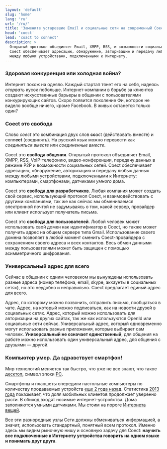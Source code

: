 ```yaml
---
layout: 'default'
slug: 'home'
lang: 'ru'
url: '/ru/'
title: 'Замените устаревшие Email и социальные сети на современный Coect'
head: 'coect'
lead: 'coact to connect'
description: >
  Открытый протокол объединяет Email, XMPP, RSS, и возможности социальных сетей.
  Coect обеспечивает адресацию, обнаружение, авторизацию и передачу любых данных
  между любыми устройствами, подключенными к Интернету.
---
```


### Здоровая конкуренция или холодная война?

Интернет похож на одеяло. Каждый стартап тянет его на себя, надеясь _оторвать_
кусок побольше. Интернет-компании в борьбе за клиентов создают искусственные
барьеры в общении с пользователями конкурирующих сайтов. Скоро появится
поколение Фи, которое не видело вообще ничего, кроме Facebook. В живых останется
только один?

### Coect это свобода

Слово _сoect_ это комбинация двух слов **co**act (действовать вместе) и conn**ect**
(соединять). На русский язык можно перевести как _соединяться вместе_ или _соединенные вместе_.

Coect это **свобода общения**. Открытый протокол объединяет Email, XMPP, RSS,
VoIP-телефонию, видео-конференции, передачу данных в режиме P2P и возможности
социальных сетей. Coect обеспечивает адресацию, обнаружение, авторизацию и
передачу любых данных между любыми устройствами, подключенными к Интернету:
компьютерами, смартфонами, датчиками _умного_ дома.

Coect это **свобода для разработчиков**. Любая компания может создать свой
сервис, использующий протокол Coect, и взаимодействовать с другими компаниями, так же как сейчас мы обмениваемся
электронной почтой не задумываясь о том, какой сервер, провайдер или клиент использует получатель письма.

Coect это **свобода для пользователей**. Любой человек может использовать свой домен как идентификатор в Coect, но
также может получить адрес на общем сервере типа Gmail. Использование своего
домена позволяет в любой момент сменить Coect-провайдера с сохранением своего адреса и всех
контактов. Весь обмен данными между пользователями может быть защищен с помощью
асимметричного шифрования.

### Универсальный адрес для всего

Сейчас в общении с одним человеком мы вынуждены использовать разные адреса
(номер телефона, email, skype, аккаунты в социальных сетях), но это неудобно и
неправильно. Coect предлагает единый адрес для всего.

Адрес, по которому можно позвонить, отправить письмо, пообщаться в чате. Адрес,
на который можно подписаться, как на новости друзей в социальных сетях. Адрес,
который можно использовать для авторизации на других сайтах, так же как
используются OpenId или социальные сети сейчас. Универсальный адрес, который
одновремeнно могут использовать разные приложения, которые выбирает сам человек.
**Универсальный не означает единственный**, для общения на работе можно
использовать один универсальный адрес, для общения с друзьями&nbsp;&mdash;
другой.


### Компьютер умер. Да здравствует смартфон!

Мир технологий меняется так быстро, что уже не все знают, что такое
[десктоп](http://ru.wikipedia.org/wiki/%D0%94%D0%B5%D1%81%D0%BA%D1%82%D0%BE%D0%BF),
символ эпохи [PC](http://en.wikipedia.org/wiki/Personal_computer).

Смартфоны и планшеты опередили настольные компьютеры по
количеству продаваемых устройств [еще 2 года
назад](http://www.asymco.com/2012/01/17/the-rise-and-fall-of-personal-computing/).
Статистика [2013 года](http://www.kpcb.com/insights/2013-internet-trends) показывает, что доля
мобильных клиентов продолжает уверенно расти. В обиход входят носимые
интернет-устройства. Дома заполняются умными датчиками. Мы стоим на пороге [Интернета вещей](http://ru.wikipedia.org/wiki/%D0%98%D0%BD%D1%82%D0%B5%D1%80%D0%BD%D0%B5%D1%82_%D0%B2%D0%B5%D1%89%D0%B5%D0%B9).

Все эти разнородные узлы Сети должны обмениваться информацией, а
значит, использовать стандартный, понятный всем протокол. Именно здесь мы видим рыночную
нишу и основную задачу для Coect: **научить все подключенные к Интернету
устройства говорить на одном языке и понимать друг друга**.


